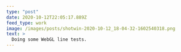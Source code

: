 ```yaml
---
type: "post"
date: 2020-10-12T22:05:17.889Z
feed_type: work
image: /images/posts/shotwin-2020-10-12_18-04-32-1602540318.png
text: >
  Doing some WebGL line tests.
---
```

